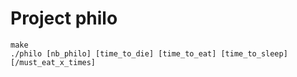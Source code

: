 # Project philo


```
make
./philo [nb_philo] [time_to_die] [time_to_eat] [time_to_sleep] [/must_eat_x_times]
```